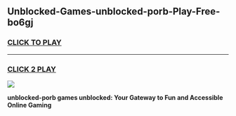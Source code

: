 
## Unblocked-Games-unblocked-porb-Play-Free-bo6gj
<h3>
<a href="https://premium76.site?title=unblocked-porb&ref=18A1">CLICK TO PLAY</a></h3>
<hr>

<h3>
<a href="https://premium76.site?title=unblocked-porb&ref=18A1">CLICK 2 PLAY</a>
  
</h3>

<a href="https://premium76.site?title=unblocked-porb&ref=18A1"><img src="https://clearcache.store/games.png"></a>


**unblocked-porb games unblocked: Your Gateway to Fun and Accessible Online Gaming**
